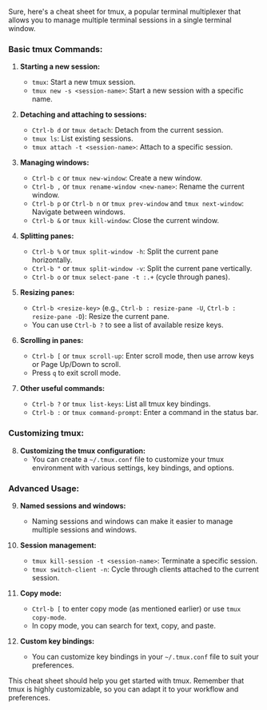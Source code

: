 Sure, here's a cheat sheet for tmux, a popular terminal multiplexer that allows you to manage multiple terminal sessions in a single terminal window.

### Basic tmux Commands:

1. **Starting a new session:**
   - `tmux`: Start a new tmux session.
   - `tmux new -s <session-name>`: Start a new session with a specific name.

2. **Detaching and attaching to sessions:**
   - `Ctrl-b d` or `tmux detach`: Detach from the current session.
   - `tmux ls`: List existing sessions.
   - `tmux attach -t <session-name>`: Attach to a specific session.

3. **Managing windows:**
   - `Ctrl-b c` or `tmux new-window`: Create a new window.
   - `Ctrl-b ,` or `tmux rename-window <new-name>`: Rename the current window.
   - `Ctrl-b p` or `Ctrl-b n` or `tmux prev-window` and `tmux next-window`: Navigate between windows.
   - `Ctrl-b &` or `tmux kill-window`: Close the current window.

4. **Splitting panes:**
   - `Ctrl-b %` or `tmux split-window -h`: Split the current pane horizontally.
   - `Ctrl-b "` or `tmux split-window -v`: Split the current pane vertically.
   - `Ctrl-b o` or `tmux select-pane -t :.+` (cycle through panes).

5. **Resizing panes:**
   - `Ctrl-b <resize-key>` (e.g., `Ctrl-b : resize-pane -U`, `Ctrl-b : resize-pane -D`): Resize the current pane.
   - You can use `Ctrl-b ?` to see a list of available resize keys.

6. **Scrolling in panes:**
   - `Ctrl-b [` or `tmux scroll-up`: Enter scroll mode, then use arrow keys or Page Up/Down to scroll.
   - Press `q` to exit scroll mode.

7. **Other useful commands:**
   - `Ctrl-b ?` or `tmux list-keys`: List all tmux key bindings.
   - `Ctrl-b :` or `tmux command-prompt`: Enter a command in the status bar.

### Customizing tmux:

8. **Customizing the tmux configuration:**
   - You can create a `~/.tmux.conf` file to customize your tmux environment with various settings, key bindings, and options.

### Advanced Usage:

9. **Named sessions and windows:**
   - Naming sessions and windows can make it easier to manage multiple sessions and windows.

10. **Session management:**
    - `tmux kill-session -t <session-name>`: Terminate a specific session.
    - `tmux switch-client -n`: Cycle through clients attached to the current session.

11. **Copy mode:**
    - `Ctrl-b [` to enter copy mode (as mentioned earlier) or use `tmux copy-mode`.
    - In copy mode, you can search for text, copy, and paste.

12. **Custom key bindings:**
    - You can customize key bindings in your `~/.tmux.conf` file to suit your preferences.

This cheat sheet should help you get started with tmux. Remember that tmux is highly customizable, so you can adapt it to your workflow and preferences.
